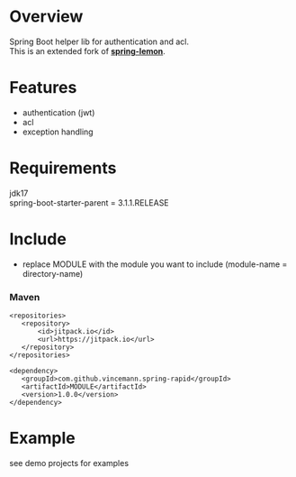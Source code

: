 # Overview  
Spring Boot helper lib for authentication and acl.  
This is an extended fork of [**spring-lemon**](https://github.com/naturalprogrammer/spring-lemon).  
  
# Features                                                                 
* authentication (jwt)  
* acl  
* exception handling  
  
# Requirements  
jdk17  
spring-boot-starter-parent = 3.1.1.RELEASE   
    
 # Include   
* replace MODULE with the module you want to include (module-name = directory-name)  
 ### Maven  
 ```code  
<repositories>    
    <repository>   
        <id>jitpack.io</id>  
        <url>https://jitpack.io</url>  
    </repository>  
</repositories>  
  
<dependency>  
    <groupId>com.github.vincemann.spring-rapid</groupId>  
    <artifactId>MODULE</artifactId>  
    <version>1.0.0</version>  
</dependency>  
```  
  
# Example  
see demo projects for examples  


